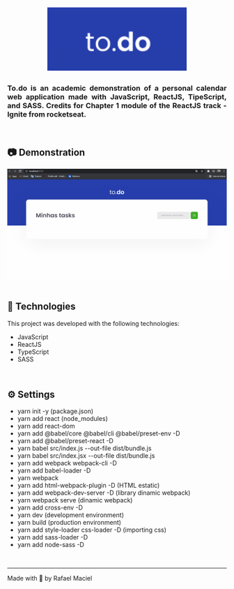 <h1 align="center">
  <img alt="" title="to.do" src=".github/aplication_demonstration_title.png" width="320px" />
</h1>

<h3 align="justify">
To.do is an academic demonstration of a personal calendar web application made with JavaScript, ReactJS, TipeScript, and SASS. Credits for Chapter 1 module of the ReactJS track - Ignite from rocketseat.
</h3>

<br>

## 📷 Demonstration

<div align="center" >
  <img src=".github/demostration_aplication.gif">
</div>

<br>

## 🚀 Technologies

This project was developed with the following technologies:

- JavaScript
- ReactJS
- TypeScript
- SASS

<br>

## ⚙ Settings
- yarn init -y (package.json)
- yarn add react (node_modules)
- yarn add react-dom
- yarn add @babel/core @babel/cli @babel/preset-env -D
- yarn add @babel/preset-react -D
- yarn babel src/index.js --out-file dist/bundle.js
- yarn babel src/index.jsx --out-file dist/bundle.js
- yarn add webpack webpack-cli -D
- yarn add babel-loader -D
- yarn webpack
- yarn add html-webpack-plugin -D (HTML estatic)
- yarn add webpack-dev-server -D (library dinamic webpack)
- yarn webpack serve (dinamic webpack)
- yarn add cross-env -D
- yarn dev (development environment)
- yarn build (production environment)
- yarn add style-loader css-loader -D (importing css)
- yarn add sass-loader -D
- yarn add node-sass -D
<br>

---

Made with 💜 by Rafael Maciel
